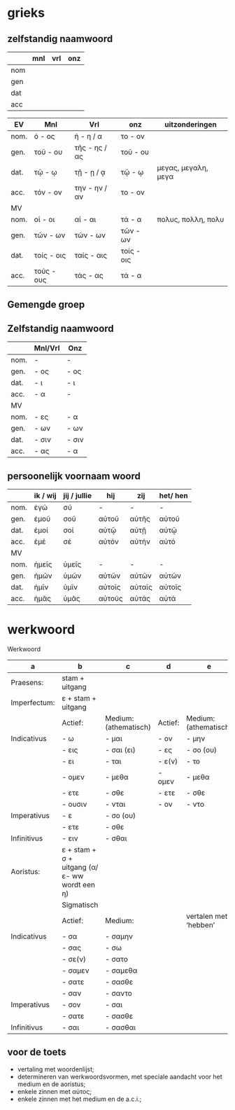# grieks

## zelfstandig naamwoord

|    | mnl | vrl | onz |
|----|-----|-----|-----|
|nom |     |     |     |
|gen |     |     |     |
|dat |     |     |     | 
|acc |     |     |     |


| EV  | Mnl       | Vrl           | onz        | uitzonderingen      |
|-----|-----------|---------------|------------|---------------------|
| nom.|	ὁ 	- ος  | ἡ	- η / α	  |	το	- ον   |                     |
| gen.|	τοῦ	- ου  | τῆς	- ης / ας |	τοῦ	- ου   |                     |
| dat.|	τῷ	- ῳ	  | τῇ	- ῃ / ᾳ	  |	τῷ	- ῳ	   | μεγας, μεγαλη, μεγα |
| acc.|	τόν	- ον  | την	- ην / αν |	το	- ον   |                     |
| MV  |           |               |            |                     |
| nom.|	οἱ	- οι  | αἱ	- αι      | τά	- α	   | πολυς, πολλη, πολυ  |
| gen.|	τῶν	- ων  | τῶν	- ων      | τῶν	- ων   |                     |
| dat.|	τοίς - οις|	ταίς - αις    |	τοίς - οις |                     |
| acc.|	τούς - ους|	τάς	- ας      | τά	- α	   |                     |

## Gemengde groep  

 

## Zelfstandig naamwoord	 

 

|       | Mnl/Vrl   |	Onz	 |
|-------|-----------|--------|
|nom.	|	-	    |	-	 |
|gen.	|	- ος	|	- ος |		 
|dat.	|	- ι		|- ι	 |
|acc.	|	- α		|-		 |
| MV
|nom.	|	- ες	|	- α	 |
|gen.	|	- ων	|	- ων |	 
|dat.	|	- σιν	|	- σιν|
|acc.	|	- ας	|	- α	 |

## persoonelijk voornaam woord

|     | ik / wij | jij / jullie | hij    | zij 	  | het/ hen |
|-----|----------|--------------|--------|--------|----------|
|nom. |	ἐγώ      | σύ           | -      | -      | -        | 
|gen. | ἐμοῦ     | σοῦ          | αὐτοῦ  | αὐτῆς  | αὐτοῦ    | 
|dat. |	ἐμοί     | σοί          | αὐτῷ   | αὐτῇ   | αὐτῷ     | 
|acc. |	ἐμέ	     | σέ           | αὐτόν  | αὐτήν  | αὐτό     | 
|MV
|nom. | ἡμεῖς	 | ὑμεῖς		| -		 | -	  | -        |
|gen. | ἡμῶν	 | ὑμῶν		    | αὐτῶν	 | αὐτῶν  | αὐτῶν    |
|dat. | ἡμῖν	 | ὑμῖν		    | αὐτοῖς | αὐταῖς | αὐτοῖς   |
|acc. | ἡμᾶς	 | ὑμᾶς		    | αὐτούς | αὐτάς  | αὐτά     |


# werkwoord

Werkwoord 

| a | b | c | d | e | f | g | h |
|-----|-----|----|----|-----|----|------|--|
|Praesens: |	stam + uitgang			
|Imperfectum: |	ε + stam + uitgang 
| |Actief:	|	Medium: (athematisch)	|Actief:	|	Medium: (athematisch)|
| Indicativus	|- ω	|	- μαι		|	- ον	|	- μην| 
| |- εις 	|	- σαι (ει)	| - ες	|	- σο (ου) |
| |- ει	|	- ται		|	- ε(ν)	|	- το |
| |- ομεν	|	- μεθα		|	- ομεν	|	- μεθα | 
| |- ετε 	|	- σθε		|	- ετε 	|	- σθε |
| |- ουσιν|		- νται	|		- ον|		- ντο |
|Imperativus |	- ε|		- σο (ου) |
| | - ετε	|	- σθε |
|Infinitivus	|- ειν|		- σθαι |
|Aoristus: |	ε + stam + σ + uitgang (α/ε- ww wordt een η) 
| | Sigmatisch|
| |Actief: |		Medium: | | vertalen met ‘hebben’ 
|Indicativus |	- σα	|	- σαμην	 |
| |- σας	|	- σω	|	 
| |- σε(ν)	|	- σατο |		 
| |- σαμεν |	- σαμεθα	 |
| |- σατε	|	- σασθε	 |
| |- σαν		| - σαντο	 |
|Imperativus |	- σον|		- σαι|
| | - σατε |  	- σασθε	 
|Infinitivus|	- σαι|		- σασθαι|	 

## voor de toets

- vertaling met woordenlijst;
- determineren van werkwoordsvormen, met speciale aandacht voor het medium en de aoristus;
- enkele zinnen met αὐτος;
- enkele zinnen met het medium en de a.c.i.;
